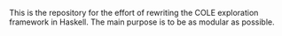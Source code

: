 This is the repository for the effort of rewriting the COLE exploration
framework in Haskell. The main purpose is to be as modular as possible.
